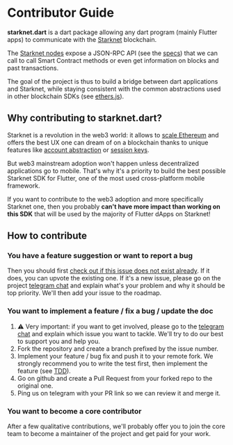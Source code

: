 # Contributor Guide

**starknet.dart** is a dart package allowing any dart program (mainly Flutter apps) to communicate with the [Starknet](https://starknet.io/docs/) blockchain.

The [Starknet nodes](https://github.com/eqlabs/pathfinder/blob/06ea631557937d4319aa539a2021e312ec757ac2/crates/pathfinder/src/rpc.rs) expose a JSON-RPC API (see the [specs](https://github.com/starkware-libs/starknet-specs)) that we can call to call Smart Contract methods or even get information on blocks and past transactions.

The goal of the project is thus to build a bridge between dart applications and Starknet, while staying consistent with the common abstractions used in other blockchain SDKs (see [ethers.js](https://docs.ethers.io/v5/)).

## Why contributing to starknet.dart?

Starknet is a revolution in the web3 world: it allows to [scale Ethereum](https://docs.ethhub.io/ethereum-roadmap/layer-2-scaling/zk-rollups/) and offers the best UX one can dream of on a blockchain thanks to unique features like [account abstraction](https://www.argent.xyz/blog/wtf-is-account-abstraction/) or [session keys](https://github.com/dontpanicdao/starknet-burner).

But web3 mainstream adoption won't happen unless decentralized applications go to mobile. That's why it's a priority to build the best possible Starknet SDK for Flutter, one of the most used cross-platform mobile framework.

If you want to contribute to the web3 adoption and more specifically Starknet one, then you probably **can't have more impact than working on this SDK** that will be used by the majority of Flutter dApps on Starknet!

## How to contribute

### You have a feature suggestion or want to report a bug

Then you should first [check out if this issue does not exist already](https://github.com/gabsn/starknet.dart/issues). If it does, you can upvote the existing one. If it's a new issue, please go on the project [telegram chat](https://t.me/+CWezjfLIRYc0MDY0) and explain what's your problem and why it should be top priority. We'll then add your issue to the roadmap.

### You want to implement a feature / fix a bug / update the doc

1. ⚠️ Very important: if you want to get involved, please go to the [telegram chat](https://t.me/+CWezjfLIRYc0MDY0) and explain which issue you want to tackle. We'll try to do our best to support you and help you.
2. Fork the repository and create a branch prefixed by the issue number.
3. Implement your feature / bug fix and push it to your remote fork. We strongly recommend you to write the test first, then implement the feature (see [TDD](https://en.wikipedia.org/wiki/Test-driven_development)).
4. Go on github and create a Pull Request from your forked repo to the original one.
5. Ping us on telegram with your PR link so we can review it and merge it.

### You want to become a core contributor

After a few qualitative contributions, we'll probably offer you to join the core team to become a maintainer of the project and get paid for your work.
